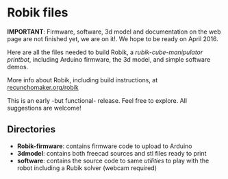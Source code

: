 # Robik files

__IMPORTANT__: Firmware, software, 3d model and documentation on the web page are not finished yet, we are on it!. We hope to be ready on April 2016.

Here are all the files needed to build Robik, a *rubik-cube-manipulator printbot*, including Arduino firmware, the 3d model, and simple software demos.

More info about Robik, including build instructions,  at [recunchomaker.org/robik][ROB01]

This is an early -but functional- release. Feel free to explore. All suggestions are welcome!


## Directories
* __Robik-firmware__: contains firmware code to upload to Arduino
* __3dmodel__: contains both freecad sources and stl files ready to print
* __software__: contains the source code to same *utilities* to play with the robot including a Rubik solver (webcam required)

<!-- links -->
[ROB01]: http://recunchomaker.org/robik
